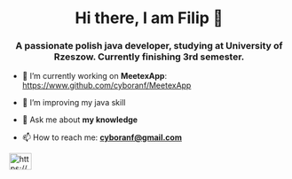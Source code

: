 <h1 align="center">Hi there, I am Filip 👋</h1>


<h3 align="center">A passionate polish java developer, studying at University of Rzeszow. Currently finishing 3rd semester.</h3>


- 🔭 I’m currently working on **MeetexApp**: https://www.github.com/cyboranf/MeetexApp

- 🌱 I’m improving my java skill

- 💬 Ask me about **my knowledge**

- 📫 How to reach me: **cyboranf@gmail.com**


<p align="center">

<a href="https://www.linkedin.com/in/filip-cyboran-882a89225/" target="blank"><img align="center" src="https://raw.githubusercontent.com/rahuldkjain/github-profile-readme-generator/master/src/images/icons/Social/linked-in-alt.svg" alt="https://www.linkedin.com/in/filip-cyboran-882a89225/" height="30" width="40" /></a>

</p>
